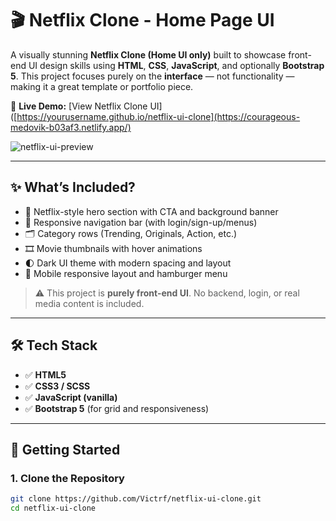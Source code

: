 # 🎬 Netflix Clone - Home Page UI

A visually stunning **Netflix Clone (Home UI only)** built to showcase front-end UI design skills using **HTML**, **CSS**, **JavaScript**, and optionally **Bootstrap 5**. This project focuses purely on the **interface** — not functionality — making it a great template or portfolio piece.

🔗 **Live Demo:** [View Netflix Clone UI]([https://yourusername.github.io/netflix-ui-clone](https://courageous-medovik-b03af3.netlify.app/)

![netflix-ui-preview](preview-image-url-here) <!-- Replace with your preview screenshot -->

---

## ✨ What’s Included?

- 🎥 Netflix-style hero section with CTA and background banner
- 🧭 Responsive navigation bar (with login/sign-up/menus)
- 🗂 Category rows (Trending, Originals, Action, etc.)
- 🎞 Movie thumbnails with hover animations
- 🌓 Dark UI theme with modern spacing and layout
- 📱 Mobile responsive layout and hamburger menu

> ⚠️ This project is **purely front-end UI**. No backend, login, or real media content is included.

---

## 🛠 Tech Stack

- ✅ **HTML5**
- ✅ **CSS3 / SCSS**
- ✅ **JavaScript (vanilla)**
- ✅ **Bootstrap 5** (for grid and responsiveness)

---

## 🧰 Getting Started

### 1. Clone the Repository

```bash
git clone https://github.com/Victrf/netflix-ui-clone.git
cd netflix-ui-clone
